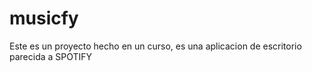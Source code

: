 # musicfy
Este es un proyecto hecho en un curso, es una aplicacion de escritorio parecida a SPOTIFY
